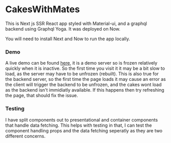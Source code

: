 # CakesWithMates

This is Next js SSR React app styled with Material-ui, and a graphql backend using Graphql Yoga. It was deployed on Now.

You will need to install Next and Now to run the app locally.

### Demo

A live demo can be found [here](https://ph-cakes-test.now.sh), it is a demo server so is frozen relatively quickly when it is inactive.
So the first time you visit it it may be a bit slow to load, as the server may have to be unfrozen (rebuilt). This is also true for the
backend server, so the first time the page loads it may cause an error as the client will trigger the backend to be unfrozen, and the cakes
wont load as the backend isn't immidiatly available. If this happens then try refreshing the page, that should fix the issue.

### Testing

I have split components out to presentational and container components that handle data fetching. This helps with testing in that, I can
test the component handling props and the data fetching seperatly as they are two different concerns.
